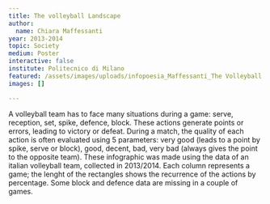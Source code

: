 ```yaml
---
title: The volleyball Landscape
author:
  name: Chiara Maffessanti
year: 2013-2014
topic: Society
medium: Poster
interactive: false
institute: Politecnico di Milano
featured: /assets/images/uploads/infopoesia_Maffessanti_The Volleyball Landscape.png
images: []

---
```

A volleyball team has to face many situations during a game: serve, reception, set, spike, defence, block. These actions generate points or errors, leading to victory or defeat. During a match, the quality of each action is often evaluated using 5 parameters: very good (leads to a point by spike, serve or block), good, decent, bad, very bad (always gives the point to the opposite team). These infographic was made using the data of an italian volleyball team, collected in 2013/2014. Each column represents a game; the lenght of the rectangles shows the recurrence of the actions by percentage. Some block and defence data are missing in a couple of games.
